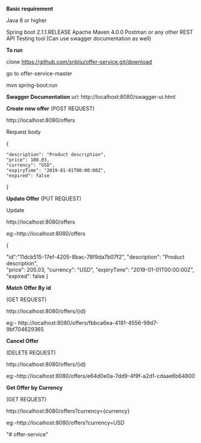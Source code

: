 **Basic requirement**

Java 8 or higher

Spring boot 2.1.1.RELEASE
Apache Maven 4.0.0
Postman or any other REST API Testing tool
(Can use swagger documentation as well)

**To run**

clone https://github.com/snbiju/offer-service.git/download

go to offer-service-master

mvn spring-boot:run

**Swagger Documentation**
url: http://localhost:8080/swagger-ui.html

**Create new offer**
(POST REQUEST)

http://localhost:8080/offers

Request body

  {
    
    "description": "Product description",
  	"price": 100.03,    
  	"currency": "USD",
  	"expiryTime": "2019-01-01T00:00:00Z",
  	"expired": false
   
   }
   
 **Update Offer**
 (PUT REQUEST)
 
 Update
 
  http://localhost:8080/offers
  
  eg:-http://localhost:8080/offers
  
  {
  
  "id":"11dcb515-17ef-4205-8bac-78f9da7b07f2",
 	"description": "Product description",  
 	"price": 205.03, 
 	"currency": "USD", 
 	"expiryTime": "2019-01-01T00:00:00Z",
 	"expired": false
 }
 
   
**Match Offer By id**

(GET REQUEST)

http://localhost:8080/offers/{id}

eg:- http://localhost:8080/offers/fbbca6ea-4191-4556-99d7-9bf704629365
   
 
       
**Cancel Offer**

(DELETE REQUEST)

http://localhost:8080/offers/{id}

eg:-http://localhost:8080/offers/e64d0e0a-7dd9-4f9f-a2d1-cdaae6b64800
 
    
**Get Offer by Currency**

(GET REQUEST)

 http://localhost:8080/offers?currency={currency}
 
 eg:-http://localhost:8080/offers?currency=USD
 
 
"# offer-service" 
